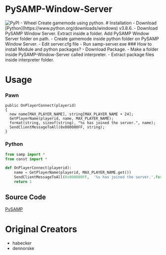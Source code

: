 # PySAMP-Window-Server
<img alt="PyPI - Wheel" src="https://img.shields.io/pypi/pyversions/3?color=Green&label=Python&logo=Python&logoColor=blue">
Create gamemode using python.
# Installation
- Download [Python](https://www.python.org/downloads/windows) v3.8.6.
- Download PySAMP Window Server. Extract inside a folder. Add PySAMP Window Server folder on path.
- Create gamemode inside python folder on PySAMP Window Server.
- Edit server.cfg file
- Run samp-server.exe
### How to install Module and python packages?
- Download Package.
- Make a folder inside PySAMP-Window-Server called interpreter.
- Extract package files inside interpreter folder.

# Usage

### Pawn
```pawn
public OnPlayerConnect(playerid)
{
  new name[MAX_PLAYER_NAME], string[MAX_PLAYER_NAME + 24];
  GetPlayerName(playerid, name, MAX_PLAYER_NAME);
  format(string, sizeof(string), "%s has joined the server.", name);
  SendClientMessageToAll(0x000000FF, string);
}
```
### Python
```python
from samp import *
from const import *

def OnPlayerConnect(playerid):
    name = GetPlayerName(playerid, MAX_PLAYER_NAME.get())
    SendClientMessageToAll(0x000000FF,  '%s has joined the server.'.format(name))
    return 1
```
## Source Code
[PySAMP](https://github.com/habecker/PySAMP)
# Original Creators 
- habecker
- dennorske
